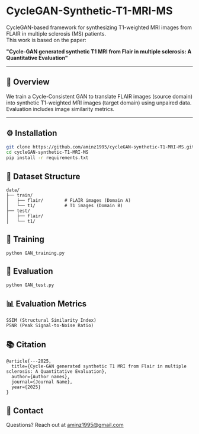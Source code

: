 # CycleGAN-Synthetic-T1-MRI-MS

CycleGAN-based framework for synthesizing T1-weighted MRI images from FLAIR in multiple sclerosis (MS) patients.  
This work is based on the paper:

**"Cycle-GAN generated synthetic T1 MRI from Flair in multiple sclerosis: A Quantitative Evaluation"**

---

## 🧠 Overview

We train a Cycle-Consistent GAN to translate FLAIR images (source domain) into synthetic T1-weighted MRI images (target domain) using unpaired data.  
Evaluation includes image similarity metrics.

---

## ⚙️ Installation

```bash
git clone https://github.com/aminz1995/cycleGAN-synthetic-T1-MRI-MS.git
cd cycleGAN-synthetic-T1-MRI-MS
pip install -r requirements.txt
```

## 📂 Dataset Structure
```
data/
├── train/
│   ├── flair/        # FLAIR images (Domain A)
│   └── t1/           # T1 images (Domain B)
├── test/
│   ├── flair/
│   └── t1/
```


## 🚀 Training
```
python GAN_training.py
```
## 🧪 Evaluation
```
python GAN_test.py
```
## 📊 Evaluation Metrics
```
SSIM (Structural Similarity Index)
PSNR (Peak Signal-to-Noise Ratio)
```
## 📚 Citation
```
@article{---2025,
  title={Cycle-GAN generated synthetic T1 MRI from Flair in multiple sclerosis: A Quantitative Evaluation},
  author={Author names},
  journal={Journal Name},
  year={2025}
}
```
## 📧 Contact

Questions? Reach out at aminz1995@gmail.com


